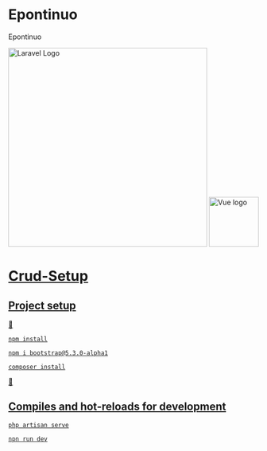 # Epontinuo
 Epontinuo

<p>
<a href="https://laravel.com" target="_blank"><img src="https://raw.githubusercontent.com/laravel/art/master/logo-lockup/5%20SVG/2%20CMYK/1%20Full%20Color/laravel-logolockup-cmyk-red.svg" width="400" alt="Laravel Logo"></a> <a href="https://vuejs.org" target="_blank" rel="noopener noreferrer"><img width="100" src="https://vuejs.org/images/logo.png" alt="Vue logo"> </p>

# Crud-Setup

## Project setup

:construction: 
```
npm install

```

```
npm i bootstrap@5.3.0-alpha1

```

```
composer install

```
 :construction:

## Compiles and hot-reloads for development

```
php artisan serve
```

```
npn run dev
```
